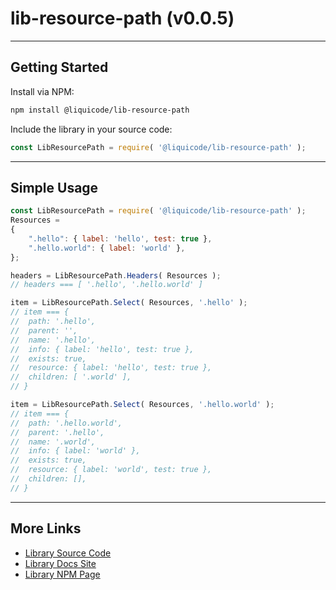
# lib-resource-path (v0.0.5)


---------------------------------------------------------------------


## Getting Started

Install via NPM:
```bash
npm install @liquicode/lib-resource-path
```

Include the library in your source code:
```javascript
const LibResourcePath = require( '@liquicode/lib-resource-path' );
```


---------------------------------------------------------------------


## Simple Usage

```js
const LibResourcePath = require( '@liquicode/lib-resource-path' );
Resources =
{
	".hello": { label: 'hello', test: true },
	".hello.world": { label: 'world' },
};

headers = LibResourcePath.Headers( Resources );
// headers === [ '.hello', '.hello.world' ]

item = LibResourcePath.Select( Resources, '.hello' );
// item === {
// 	path: '.hello',
// 	parent: '',
// 	name: '.hello',
// 	info: { label: 'hello', test: true },
// 	exists: true,
// 	resource: { label: 'hello', test: true },
// 	children: [ '.world' ],
// }

item = LibResourcePath.Select( Resources, '.hello.world' );
// item === {
// 	path: '.hello.world',
// 	parent: '.hello',
// 	name: '.world',
// 	info: { label: 'world' },
// 	exists: true,
// 	resource: { label: 'world', test: true },
// 	children: [],
// }
```


---------------------------------------------------------------------


## More Links

- [Library Source Code](https://github.com/liquicode/lib-resource-path)
- [Library Docs Site](http://lib-resource-path.liquicode.com)
- [Library NPM Page](https://www.npmjs.com/package/@liquicode/lib-resource-path)

